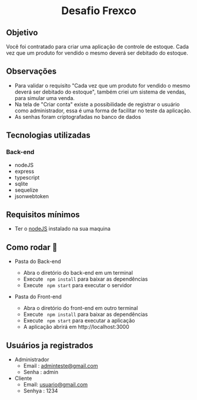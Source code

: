 <h1 align="center">Desafio Frexco</h1>

## Objetivo

Você foi contratado para criar uma aplicação de controle de estoque. Cada vez que um produto for vendido o mesmo deverá ser debitado do estoque.

## Observações

- Para validar o requisito "Cada vez que um produto for vendido o mesmo deverá ser debitado do estoque", também criei um sistema de vendas, para simular uma venda.
- Na tela de "Criar conta" existe a possibilidade de registrar o usuário como administrador, essa é uma forma de facilitar no teste da aplicação.
- As senhas foram criptografadas no banco de dados

## Tecnologias utilizadas

### Back-end

- nodeJS
- express
- typescript
- sqlite
- sequelize
- jsonwebtoken

## Requisitos mínimos

- Ter o [nodeJS](http://nodejs.org) instalado na sua maquina

## Como rodar 🚀

- Pasta do Back-end

  - Abra o diretório do back-end em um terminal
  - Execute ` npm install` para baixar as dependências
  - Execute ` npm start` para executar o servidor

- Pasta do Front-end
  - Abra o diretório do front-end em outro terminal
  - Execute ` npm install` para baixar as dependências
  - Execute ` npm start` para executar a aplicação
  - A aplicação abrirá em http://localhost:3000

## Usuários ja registrados

- Administrador
  - Email : adminteste@gmail.com
  - Senha : admin
- Cliente
  - Email: usuario@gmail.com
  - Senhya : 1234
